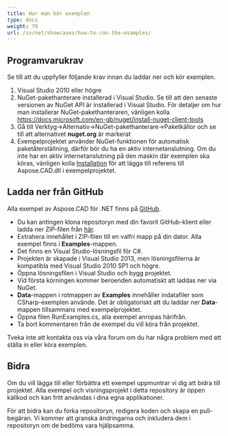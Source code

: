 ```yaml
---
title: Hur man kör exemplen
type: docs
weight: 70
url: /sv/net/showcases/how-to-run-the-examples/
---
```


## **Programvarukrav**

Se till att du uppfyller följande krav innan du laddar ner och kör exemplen.

1. Visual Studio 2010 eller högre
1. NuGet-pakethanterare installerad i Visual Studio. Se till att den senaste versionen av NuGet API är installerad i Visual Studio. För detaljer om hur man installerar NuGet-pakethanteraren, vänligen kolla https://docs.microsoft.com/en-gb/nuget/install-nuget-client-tools
1. Gå till Verktyg->Alternativ->NuGet-pakethanterare->Paketkällor och se till att alternativet **nuget.org** är markerat
1. Exempelprojektet använder NuGet-funktionen för automatisk paketåterställning, därför bör du ha en aktiv internetanslutning. Om du inte har en aktiv internetanslutning på den maskin där exemplen ska köras, vänligen kolla [Installation](/sv/cad/net/installation/) för att lägga till referens till Aspose.CAD.dll i exempelprojektet.

## **Ladda ner från GitHub**

Alla exempel av Aspose.CAD för .NET finns på [GitHub](https://github.com/aspose-cad/Aspose.CAD-for-.NET).

- Du kan antingen klona repositoryn med din favorit GitHub-klient eller ladda ner ZIP-filen från [här](https://github.com/aspose-cad/Aspose.CAD-for-.NET/archive/master.zip).
- Extrahera innehållet i ZIP-filen till en valfri mapp på din dator. Alla exempel finns i **Examples**-mappen.
- Det finns en Visual Studio-lösningsfil för C#.
- Projekten är skapade i Visual Studio 2013, men lösningsfilerna är kompatibla med Visual Studio 2010 SP1 och högre.
- Öppna lösningsfilen i Visual Studio och bygg projektet.
- Vid första körningen kommer beroenden automatiskt att laddas ner via NuGet.
- **Data**-mappen i rotmappen av **Examples** innehåller indatafiler som CSharp-exemplen använde. Det är obligatoriskt att du laddar ner **Data**-mappen tillsammans med exempelprojektet.
- Öppna filen RunExamples.cs, alla exempel anropas härifrån.
- Ta bort kommentaren från de exempel du vill köra från projektet.

Tveka inte att kontakta oss via våra forum om du har några problem med att ställa in eller köra exemplen.

## **Bidra**

Om du vill lägga till eller förbättra ett exempel uppmuntrar vi dig att bidra till projektet. Alla exempel och visningsprojekt i detta repository är öppen källkod och kan fritt användas i dina egna applikationer.

För att bidra kan du forka repositoryn, redigera koden och skapa en pull-begäran. Vi kommer att granska ändringarna och inkludera dem i repositoryn om de bedöms vara hjälpsamma.
